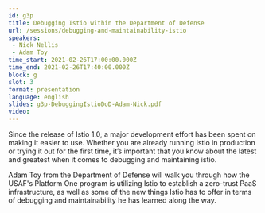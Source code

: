 ```yaml
---
id: g3p
title: Debugging Istio within the Department of Defense
url: /sessions/debugging-and-maintainability-istio
speakers:
 - Nick Nellis
 - Adam Toy
time_start: 2021-02-26T17:00:00.000Z
time_end: 2021-02-26T17:40:00.000Z
block: g
slot: 3
format: presentation
language: english
slides: g3p-DebuggingIstioDoD-Adam-Nick.pdf
video:
---
```


Since the release of Istio 1.0, a major development effort has been spent on making it easier to use. Whether you are already running Istio in production or trying it out for the first time, it’s important that you know about the latest and greatest when it comes to debugging and maintaining istio.

Adam Toy from the Department of Defense will walk you through how the USAF's Platform One program is utilizing Istio to establish a zero-trust PaaS infrastructure, as well as some of the new things Istio has to offer in terms of debugging and maintainability he has learned along the way.